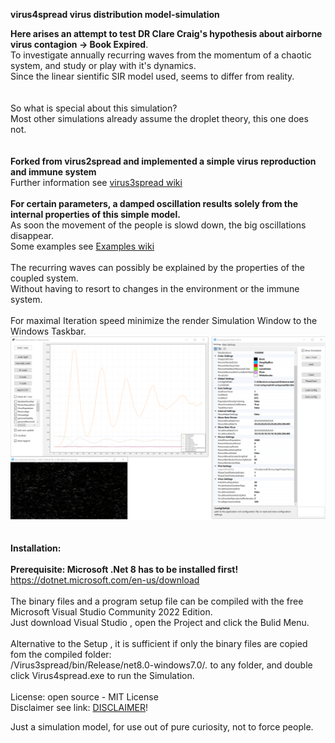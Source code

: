 **virus4spread virus distribution model-simulation**

**Here arises an attempt to test DR Clare Craig's hypothesis about airborne virus contagion -> Book Expired**.
<br> 
To investigate annually recurring waves from the momentum of a chaotic system, and study or play with it's dynamics.
<br> 
Since the linear sientific SIR model used, seems to differ from reality.
<br>
<br> 
<br>So what is special about this simulation?
<br>Most other simulations already assume the droplet theory, this one does not. 
<br>
<br>
<br>
 **Forked from virus2spread and implemented a simple virus reproduction and immune system**
<br>Further information see [virus3spread wiki](https://github.com/gitfrid/virus3spread/wiki)
<br>
<br> 
**For certain parameters, a damped oscillation results solely from the internal properties of this simple model.**
<br>As soon the movement of the people is slowd down, the big oscillations disappear. 
<br>Some examples see [Examples wiki](https://github.com/gitfrid/virus3spread/wiki/Examples-of-recurring-oscillations)
<br> 
<br>
The recurring waves can possibly be explained by the properties of the coupled system.
<br>Without having to resort to changes in the environment or the immune system.
<br>
<br>For maximal Iteration speed minimize the render Simulation Window to the Windows Taskbar.
<br>
![Virus3spread_screenshot](https://github.com/gitfrid/virus3spread/blob/df25a3806ab3e772d098f6518ea5ae881c148b1d/Dokumentation/samples/Sample1.png)
<br>
<br>
<br>
**Installation:**
<br>
<br>**Prerequisite: Microsoft .Net 8 has to be installed first!** https://dotnet.microsoft.com/en-us/download
<br>
<br>The binary files and a program setup file can be compiled with the free Microsoft Visual Studio Community 2022 Edition. 
<br>Just download Visual Studio , open the Project and click the Bulid Menu.
<br>
<br>Alternative to the Setup , it is  sufficient if only the binary files are copied fom the compiled folder: 
<br>/Virus3spread/bin/Release/net8.0-windows7.0/*.*  to any folder, and double click Virus4spread.exe to run the Simulation.
<br>
<br>
License: open source - MIT License
<br>
Disclaimer see link: [DISCLAIMER](https://github.com/gitfrid/virus3spread/blob/9b88d38e774d4e6cd7aeb9dab40aeffbb2d0d45e/Disclaimer.md)!

Just a simulation model, for use out of pure curiosity, not to force people.
